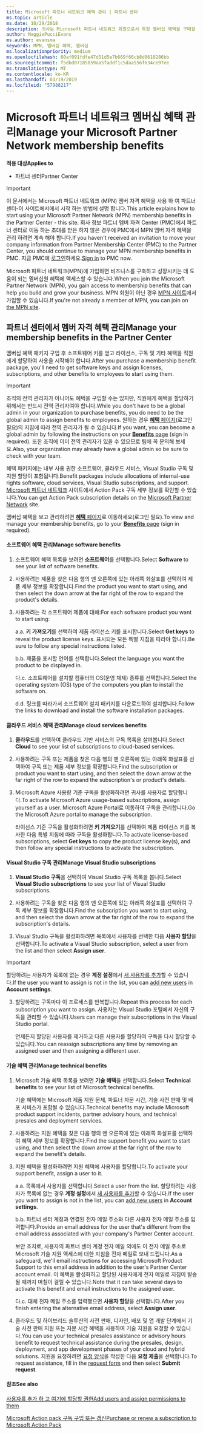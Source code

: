 ```yaml
---
title: Microsoft 파트너 네트워크 혜택 관리 | 파트너 센터
ms.topic: article
ms.date: 10/29/2018
description: 귀사는 Microsoft 파트너 네트워크 회원으로서 특정 멤버십 혜택을 구매할 자격이 있습니다. 활성화 하 고 파트너 센터에서 멤버 자격 혜택을 관리 하는 방법에 설명 합니다.
author: MaggiePucciEvans
ms.author: evansma
keywords: MPN, 멤버십 혜택, 멤버십
ms.localizationpriority: medium
ms.openlocfilehash: 60af091fdfe47d51d5e7b669f66cb8d0610286bb
ms.sourcegitcommit: f5dbd07185059aa5faddf1c5daa556f634ce97ee
ms.translationtype: MT
ms.contentlocale: ko-KR
ms.lasthandoff: 03/19/2019
ms.locfileid: "57988217"
---
```

# <a name="manage-your-microsoft-partner-network-membership-benefits"></a><span data-ttu-id="3a1ed-105">Microsoft 파트너 네트워크 멤버십 혜택 관리</span><span class="sxs-lookup"><span data-stu-id="3a1ed-105">Manage your Microsoft Partner Network membership benefits</span></span>

<span data-ttu-id="3a1ed-106">**적용 대상**</span><span class="sxs-lookup"><span data-stu-id="3a1ed-106">**Applies to**</span></span>

-  <span data-ttu-id="3a1ed-107">파트너 센터</span><span class="sxs-lookup"><span data-stu-id="3a1ed-107">Partner Center</span></span>

>[!IMPORTANT]
><span data-ttu-id="3a1ed-108">이 문서에서는 Microsoft 파트너 네트워크 (MPN) 멤버 자격 혜택을 사용 하 여 파트너 센터-이 사이트에서에서 시작 하는 방법에 설명 합니다.</span><span class="sxs-lookup"><span data-stu-id="3a1ed-108">This article explains how to start using your Microsoft Partner Network (MPN) membership benefits in the Partner Center - this site.</span></span> <span data-ttu-id="3a1ed-109">회사 정보 파트너 멤버 자격 Center (PMC)에서 파트너 센터로 이동 하는 초대를 받은 하지 않은 경우에 PMC에서 MPN 멤버 자격 혜택을 관리 하려면 계속 해야 합니다.</span><span class="sxs-lookup"><span data-stu-id="3a1ed-109">If you haven't received an invitation to move your company information from Partner Membership Center (PMC) to the Partner Center, you should continue to manage your MPN membership benefits in PMC.</span></span> <span data-ttu-id="3a1ed-110">지금 PMC에 [로그인](https://partner.microsoft.com/_login?authType=OpenIdConnect)하세요.</span><span class="sxs-lookup"><span data-stu-id="3a1ed-110">[Sign in](https://partner.microsoft.com/_login?authType=OpenIdConnect) to PMC now.</span></span>   

<span data-ttu-id="3a1ed-111">Microsoft 파트너 네트워크(MPN)에 가입하면 비즈니스를 구축하고 성장시키는 데 도움이 되는 멤버십원 혜택에 액세스할 수 있습니다.</span><span class="sxs-lookup"><span data-stu-id="3a1ed-111">When you join the Microsoft Partner Network (MPN), you gain access to membership benefits that can help you build and grow your business.</span></span> <span data-ttu-id="3a1ed-112">MPN 회원이 아닌 경우 [MPN 사이트](https://partner.microsoft.com/membership)에서 가입할 수 있습니다.</span><span class="sxs-lookup"><span data-stu-id="3a1ed-112">If you're not already a member of MPN, you can join on [the MPN site](https://partner.microsoft.com/membership).</span></span>


## <a name="manage-your-membership-benefits-in-the-partner-center"></a><span data-ttu-id="3a1ed-113">파트너 센터에서 멤버 자격 혜택 관리</span><span class="sxs-lookup"><span data-stu-id="3a1ed-113">Manage your membership benefits in the Partner Center</span></span>

<span data-ttu-id="3a1ed-114">멤버십 혜택 패키지 구입 후 소프트웨어 키를 얻고 라이선스, 구독 및 기타 혜택을 직원에게 할당하여 사용을 시작해야 합니다.</span><span class="sxs-lookup"><span data-stu-id="3a1ed-114">After you purchase a membership benefit package, you'll need to get software keys and assign licenses, subscriptions, and other benefits to employees to start using them.</span></span> 

>[!IMPORTANT]
><span data-ttu-id="3a1ed-115">조직의 전역 관리자가 아니어도 혜택을 구입할 수는 있지만, 직원에게 혜택을 할당하기 위해서는 반드시 전역 관리자여야 합니다.</span><span class="sxs-lookup"><span data-stu-id="3a1ed-115">While you don't have to be a global admin in your organization to purchase benefits, you do need to be the global admin to assign benefits to employees.</span></span>  <span data-ttu-id="3a1ed-116">원하는 경우 [**혜택** 페이지](https://partnercenter.microsoft.com/pcv/partnership/benefits)(로그인 필요)의 지침에 따라 전역 관리자가 될 수 있습니다.</span><span class="sxs-lookup"><span data-stu-id="3a1ed-116">If you want, you can become a global admin by following the instructions on your [**Benefits** page](https://partnercenter.microsoft.com/pcv/partnership/benefits) (sign in required).</span></span> <span data-ttu-id="3a1ed-117">또한 조직에 이미 전역 관리자가 있을 수 있으므로 팀에 꼭 문의해 보세요.</span><span class="sxs-lookup"><span data-stu-id="3a1ed-117">Also, your organization may already have a global admin so be sure to check with your team.</span></span>

<span data-ttu-id="3a1ed-118">혜택 패키지에는 내부 사용 권한 소프트웨어, 클라우드 서비스, Visual Studio 구독 및 지원 할당이 포함됩니다.</span><span class="sxs-lookup"><span data-stu-id="3a1ed-118">Benefit packages include allocations of internal-use rights software, cloud services, Visual Studio subscriptions, and support.</span></span> <span data-ttu-id="3a1ed-119">[Microsoft 파트너 네트워크](https://partner.microsoft.com/membership/internal-use-software) 사이트에서 Action Pack 구독 세부 정보를 확인할 수 있습니다.</span><span class="sxs-lookup"><span data-stu-id="3a1ed-119">You can get Action Pack subscription details on the [Microsoft Partner Network](https://partner.microsoft.com/membership/internal-use-software) site.</span></span>  

<span data-ttu-id="3a1ed-120">멤버십 혜택을 보고 관리하려면 [**혜택** 페이지](https://partnercenter.microsoft.com/pcv/partnership/benefits)로 이동하세요(로그인 필요).</span><span class="sxs-lookup"><span data-stu-id="3a1ed-120">To view and manage your membership benefits, go to your [**Benefits** page](https://partnercenter.microsoft.com/pcv/partnership/benefits) (sign in required).</span></span>

#### <a name="manage-software-benefits"></a><span data-ttu-id="3a1ed-121">소프트웨어 혜택 관리</span><span class="sxs-lookup"><span data-stu-id="3a1ed-121">Manage software benefits</span></span>

1.  <span data-ttu-id="3a1ed-122">소프트웨어 혜택 목록을 보려면 **소프트웨어**를 선택합니다.</span><span class="sxs-lookup"><span data-stu-id="3a1ed-122">Select **Software** to see your list of software benefits.</span></span> 

2.  <span data-ttu-id="3a1ed-123">사용하려는 제품을 찾은 다음 행의 맨 오른쪽에 있는 아래쪽 화살표를 선택하여 제품 세부 정보를 확장합니다.</span><span class="sxs-lookup"><span data-stu-id="3a1ed-123">Find the product you want to start using, and then select the down arrow at the far right of the row to expand the product's details.</span></span> 

3. <span data-ttu-id="3a1ed-124">사용하려는 각 소프트웨어 제품에 대해:</span><span class="sxs-lookup"><span data-stu-id="3a1ed-124">For each software product you want to start using:</span></span>

    <span data-ttu-id="3a1ed-125">a.</span><span class="sxs-lookup"><span data-stu-id="3a1ed-125">a.</span></span> <span data-ttu-id="3a1ed-126">**키 가져오기**를 선택하여 제품 라이선스 키를 표시합니다.</span><span class="sxs-lookup"><span data-stu-id="3a1ed-126">Select **Get keys** to reveal the product license keys.</span></span> <span data-ttu-id="3a1ed-127">표시되는 모든 특별 지침을 따라야 합니다.</span><span class="sxs-lookup"><span data-stu-id="3a1ed-127">Be sure to follow any special instructions listed.</span></span>

    <span data-ttu-id="3a1ed-128">b.</span><span class="sxs-lookup"><span data-stu-id="3a1ed-128">b.</span></span> <span data-ttu-id="3a1ed-129">제품을 표시할 언어를 선택합니다.</span><span class="sxs-lookup"><span data-stu-id="3a1ed-129">Select the language you want the product to be displayed in.</span></span>

    <span data-ttu-id="3a1ed-130">다.</span><span class="sxs-lookup"><span data-stu-id="3a1ed-130">c.</span></span> <span data-ttu-id="3a1ed-131">소프트웨어를 설치할 컴퓨터의 OS(운영 체제) 종류를 선택합니다.</span><span class="sxs-lookup"><span data-stu-id="3a1ed-131">Select the operating system (OS) type of the computers you plan to install the software on.</span></span>

    <span data-ttu-id="3a1ed-132">d.</span><span class="sxs-lookup"><span data-stu-id="3a1ed-132">d.</span></span> <span data-ttu-id="3a1ed-133">링크를 따라가서 소프트웨어 설치 패키지를 다운로드하여 설치합니다.</span><span class="sxs-lookup"><span data-stu-id="3a1ed-133">Follow the links to download and install the software installation packages.</span></span>


#### <a name="manage-cloud-services-benefits"></a><span data-ttu-id="3a1ed-134">클라우드 서비스 혜택 관리</span><span class="sxs-lookup"><span data-stu-id="3a1ed-134">Manage cloud services benefits</span></span>

1. <span data-ttu-id="3a1ed-135">**클라우드**를 선택하여 클라우드 기반 서비스의 구독 목록을 살펴봅니다.</span><span class="sxs-lookup"><span data-stu-id="3a1ed-135">Select **Cloud** to see your list of subscriptions to cloud-based services.</span></span>

2. <span data-ttu-id="3a1ed-136">사용하려는 구독 또는 제품을 찾은 다음 행의 맨 오른쪽에 있는 아래쪽 화살표를 선택하여 구독 또는 제품 세부 정보를 확장합니다.</span><span class="sxs-lookup"><span data-stu-id="3a1ed-136">Find the subscription or product you want to start using, and then select the down arrow at the far right of the row to expand the subscription's or product's details.</span></span> 

3. <span data-ttu-id="3a1ed-137">Microsoft Azure 사용량 기준 구독을 활성화하려면 귀사를 사용자로 할당합니다.</span><span class="sxs-lookup"><span data-stu-id="3a1ed-137">To activate Microsoft Azure usage-based subscriptions, assign yourself as a user.</span></span> <span data-ttu-id="3a1ed-138">Microsoft Azure Portal로 이동하여 구독을 관리합니다.</span><span class="sxs-lookup"><span data-stu-id="3a1ed-138">Go the Microsoft Azure portal to manage the subscription.</span></span>

    <span data-ttu-id="3a1ed-139">라이선스 기준 구독을 활성화하려면 **키 가져오기**를 선택하여 제품 라이선스 키를 복사한 다음 특별 지침에 따라 구독을 활성화합니다.</span><span class="sxs-lookup"><span data-stu-id="3a1ed-139">To activate license-based subscriptions, select **Get keys** to copy the product license key(s), and then follow any special instructions to activate the subscription.</span></span>  


#### <a name="manage-visual-studio-subscriptions"></a><span data-ttu-id="3a1ed-140">Visual Studio 구독 관리</span><span class="sxs-lookup"><span data-stu-id="3a1ed-140">Manage Visual Studio subscriptions</span></span>

1. <span data-ttu-id="3a1ed-141">**Visual Studio 구독**을 선택하여 Visual Studio 구독 목록을 봅니다.</span><span class="sxs-lookup"><span data-stu-id="3a1ed-141">Select **Visual Studio subscriptions** to see your list of Visual Studio subscriptions.</span></span> 

2. <span data-ttu-id="3a1ed-142">사용하려는 구독을 찾은 다음 행의 맨 오른쪽에 있는 아래쪽 화살표를 선택하여 구독 세부 정보를 확장합니다.</span><span class="sxs-lookup"><span data-stu-id="3a1ed-142">Find the subscription you want to start using, and then select the down arrow at the far right of the row to expand the subscription's details.</span></span> 

3. <span data-ttu-id="3a1ed-143">Visual Studio 구독을 활성화하려면 목록에서 사용자를 선택한 다음 **사용자 할당**을 선택합니다.</span><span class="sxs-lookup"><span data-stu-id="3a1ed-143">To activate a Visual Studio subscription, select a user from the list and then select **Assign user**.</span></span> 

> [!IMPORTANT]  
> <span data-ttu-id="3a1ed-144">할당하려는 사용자가 목록에 없는 경우 **계정 설정**에서 [새 사용자를 추가](create-user-accounts-and-set-permissions.md)할 수 있습니다.</span><span class="sxs-lookup"><span data-stu-id="3a1ed-144">If the user you want to assign is not in the list, you can [add new users](create-user-accounts-and-set-permissions.md) in **Account settings**.</span></span>

3. <span data-ttu-id="3a1ed-145">할당하려는 구독마다 이 프로세스를 반복합니다.</span><span class="sxs-lookup"><span data-stu-id="3a1ed-145">Repeat this process for each subscription you want to assign.</span></span> <span data-ttu-id="3a1ed-146">사용자는 Visual Studio 포털에서 자신의 구독을 관리할 수 있습니다.</span><span class="sxs-lookup"><span data-stu-id="3a1ed-146">Users can manage their subscriptions in the Visual Studio portal.</span></span> 

    <span data-ttu-id="3a1ed-147">언제든지 할당된 사용자를 제거하고 다른 사용자를 할당하여 구독을 다시 할당할 수 있습니다.</span><span class="sxs-lookup"><span data-stu-id="3a1ed-147">You can reassign subscriptions any time by removing an assigned user and then assigning a different user.</span></span> 

#### <a name="manage-technical-benefits"></a><span data-ttu-id="3a1ed-148">기술 혜택 관리</span><span class="sxs-lookup"><span data-stu-id="3a1ed-148">Manage technical benefits</span></span>

1. <span data-ttu-id="3a1ed-149">Microsoft 기술 혜택 목록을 보려면 **기술 혜택**을 선택합니다.</span><span class="sxs-lookup"><span data-stu-id="3a1ed-149">Select **Technical benefits** to see your list of Microsoft technical benefits.</span></span>

    <span data-ttu-id="3a1ed-150">기술 혜택에는 Microsoft 제품 지원 문제, 파트너 자문 시간, 기술 사전 판매 및 배포 서비스가 포함될 수 있습니다.</span><span class="sxs-lookup"><span data-stu-id="3a1ed-150">Technical benefits may include Microsoft product support incidents, partner advisory hours, and technical presales and deployment services.</span></span>   

2. <span data-ttu-id="3a1ed-151">사용하려는 지원 혜택을 찾은 다음 행의 맨 오른쪽에 있는 아래쪽 화살표를 선택하여 혜택 세부 정보를 확장합니다.</span><span class="sxs-lookup"><span data-stu-id="3a1ed-151">Find the support benefit you want to start using, and then select the down arrow at the far right of the row to expand the benefit's details.</span></span> 

3. <span data-ttu-id="3a1ed-152">지원 혜택을 활성화하려면 지원 혜택에 사용자를 할당합니다.</span><span class="sxs-lookup"><span data-stu-id="3a1ed-152">To activate your support benefit, assign a user to it.</span></span> 
   
    <span data-ttu-id="3a1ed-153">a.</span><span class="sxs-lookup"><span data-stu-id="3a1ed-153">a.</span></span>  <span data-ttu-id="3a1ed-154">목록에서 사용자를 선택합니다.</span><span class="sxs-lookup"><span data-stu-id="3a1ed-154">Select a user from the list.</span></span> <span data-ttu-id="3a1ed-155">할당하려는 사용자가 목록에 없는 경우 **계정 설정**에서 [새 사용자를 추가](create-user-accounts-and-set-permissions.md)할 수 있습니다.</span><span class="sxs-lookup"><span data-stu-id="3a1ed-155">If the user you want to assign is not in the list, you can [add new users](create-user-accounts-and-set-permissions.md) in **Account settings**.</span></span>

    <span data-ttu-id="3a1ed-156">b.</span><span class="sxs-lookup"><span data-stu-id="3a1ed-156">b.</span></span>  <span data-ttu-id="3a1ed-157">파트너 센터 계정과 연결된 전자 메일 주소와 다른 사용자 전자 메일 주소를 입력합니다.</span><span class="sxs-lookup"><span data-stu-id="3a1ed-157">Provide an email address for the user that's different from the email address associated with your company's Partner Center account.</span></span> 
    
    <span data-ttu-id="3a1ed-158">보안 조치로, 사용자의 파트너 센터 계정 전자 메일 외에도 이 전자 메일 주소로 Microsoft 기술 지원 액세스에 대한 지침을 전자 메일로 보내 드립니다.</span><span class="sxs-lookup"><span data-stu-id="3a1ed-158">As a safeguard, we'll email instructions for accessing Microsoft Product Support to this email address in addition to the user's Partner Center account email.</span></span> <span data-ttu-id="3a1ed-159">이 혜택을 활성화하고 할당된 사용자에게 전자 메일로 지침이 발송될 때까지 며칠이 걸릴 수 있습니다.</span><span class="sxs-lookup"><span data-stu-id="3a1ed-159">Note that it can take several days to activate this benefit and email instructions to the assigned user.</span></span>    
    
    <span data-ttu-id="3a1ed-160">다.</span><span class="sxs-lookup"><span data-stu-id="3a1ed-160">c.</span></span>  <span data-ttu-id="3a1ed-161">대체 전자 메일 주소를 입력했으면 **사용자 할당**을 선택합니다.</span><span class="sxs-lookup"><span data-stu-id="3a1ed-161">After you finish entering the alternative email address, select **Assign user**.</span></span> 

4. <span data-ttu-id="3a1ed-162">클라우드 및 하이브리드 솔루션의 사전 판매, 디자인, 배포 및 앱 개발 단계에서 기술 사전 판매 지원 또는 자문 시간 혜택을 사용하여 기술 지원을 요청할 수 있습니다.</span><span class="sxs-lookup"><span data-stu-id="3a1ed-162">You can use your technical presales assistance or advisory hours benefit to request technical assistance during the presales, design, deployment, and app development phases of your cloud and hybrid solutions.</span></span> <span data-ttu-id="3a1ed-163">지원을 요청하려면 [요청 양식](https://partnercenter.microsoft.com/pcv/partnership/benefits/createadvisoryhoursservicerequest
)을 작성한 다음 **요청 제출**을 선택합니다.</span><span class="sxs-lookup"><span data-stu-id="3a1ed-163">To request assistance, fill in the [request form](https://partnercenter.microsoft.com/pcv/partnership/benefits/createadvisoryhoursservicerequest
) and then select **Submit request**.</span></span>


#### <a name="see-also"></a><span data-ttu-id="3a1ed-164">참조</span><span class="sxs-lookup"><span data-stu-id="3a1ed-164">See also</span></span>

[<span data-ttu-id="3a1ed-165">사용자를 추가 하 고 여기에 할당할 권한</span><span class="sxs-lookup"><span data-stu-id="3a1ed-165">Add users and assign permissions to them</span></span>](create-user-accounts-and-set-permissions.md)

[<span data-ttu-id="3a1ed-166">Microsoft Action pack 구독 구입 또는 갱신</span><span class="sxs-lookup"><span data-stu-id="3a1ed-166">Purchase or renew a subscription to Microsoft Action Pack</span></span>](mpn-get-action-pack.md)



